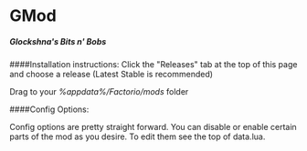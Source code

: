 # GMod
##### Glockshna's Bits n' Bobs

####Installation instructions:
Click the "Releases" tab at the top of this page and choose a release (Latest Stable is recommended)

Drag to your *%appdata%/Factorio/mods* folder


####Config Options:

Config options are pretty straight forward. You can disable or enable certain parts of the mod as you desire. To edit them see the top of  data.lua.
